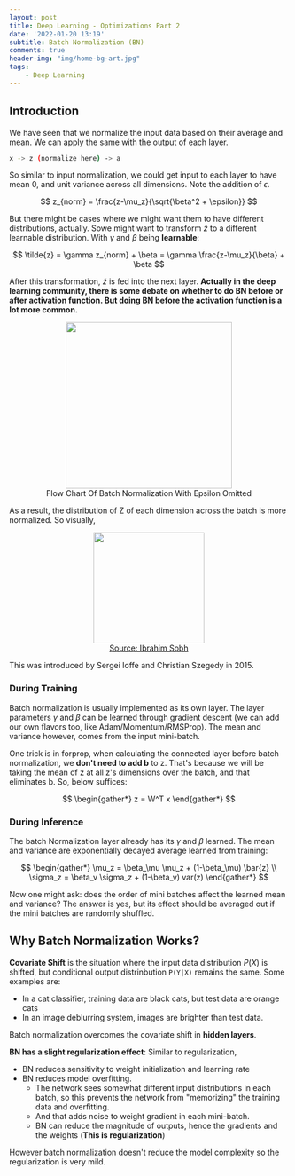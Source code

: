 ```yaml
---
layout: post
title: Deep Learning - Optimizations Part 2
date: '2022-01-20 13:19'
subtitle: Batch Normalization (BN)
comments: true
header-img: "img/home-bg-art.jpg"
tags:
    - Deep Learning
---
```


## Introduction

We have seen that we normalize the input data based on their average and mean. We can apply the same with the output of each layer.

```bash
x -> z (normalize here) -> a
```

So similar to input normalization, we could get input to each layer to have mean 0, and unit variance across all dimensions. Note the addition of $\epsilon$.

$$
z_{norm} = \frac{z-\mu_z}{\sqrt{\beta^2 + \epsilon}}
$$

But there might be cases where we might want them to have different distributions, actually. Sowe might want to transform $\tilde{z}$ to a different learnable distribution. With $\gamma$ and $\beta$ being **learnable**:

$$
\tilde{z} = \gamma z_{norm} + \beta = \gamma \frac{z-\mu_z}{\beta} + \beta
$$

After this transformation, $\tilde{z}$ is fed into the next layer. **Actually in the deep learning community, there is some debate on whether to do BN before or after activation function. But doing BN before the activation function is a lot more common.**

<div style="text-align: center;">
<p align="center">
    <figure>
        <img src="https://github.com/user-attachments/assets/22626f58-cc6d-4999-a36f-ed9638103b8d" height="300" alt=""/>
        <figcaption>Flow Chart Of Batch Normalization With Epsilon Omitted </figcaption>
    </figure>
</p>
</div>

As a result, the distribution of Z of each dimension across the batch is more normalized. So visually,

<div style="text-align: center;">
<p align="center">
    <figure>
        <img src="https://github.com/user-attachments/assets/15d7f9d7-13fd-4353-bd8c-eaffdeb85269" height="200" alt=""/>
        <figcaption><a href="https://github.com/user-attachments/assets/15d7f9d7-13fd-4353-bd8c-eaffdeb85269">Source: Ibrahim Sobh</a></figcaption>
    </figure>
</p>
</div>

This was introduced by Sergei Ioffe and Christian Szegedy in 2015.

### During Training

Batch normalization is usually implemented as its own layer. The layer parameters $\gamma$ and $\beta$ can be learned through gradient descent (we can add our own flavors too, like Adam/Momentum/RMSProp). The mean and variance however, comes from the input mini-batch.

One trick is in forprop, when calculating the connected layer before batch normalization, we **don't need to add b** to z. That's because we will be taking the mean of z at all z's dimensions over the batch, and that eliminates b. So, below suffices:

$$
\begin{gather*}
z = W^T x
\end{gather*}
$$

### During Inference

The batch Normalization layer already has its $\gamma$ and $\beta$ learned. The mean and variance are exponentially decayed average learned from training:

$$
\begin{gather*}
\mu_z = \beta_\mu \mu_z + (1-\beta_\mu) \bar{z} \\
\sigma_z = \beta_v \sigma_z + (1-\beta_v) var(z)
\end{gather*}
$$

Now one might ask: does the order of mini batches affect the learned mean and variance? The answer is yes, but its effect should be averaged out if the mini batches are randomly shuffled.

## Why Batch Normalization Works?

**Covariate Shift** is the situation where the input data distribution $P(X)$ is shifted, but conditional output distrinbution `P(Y|X)` remains the same. Some examples are:

- In a cat classifier, training data are black cats, but test data are orange cats
- In an image deblurring system, images are brighter than test data.

Batch normalization overcomes the covariate shift in **hidden layers**.

**BN has a slight regularization effect**: Similar to regularization,

- BN reduces sensitivity to weight initialization and learning rate
- BN reduces model overfitting.
    - The network sees somewhat different input distributions in each batch, so this prevents the network from "memorizing" the training data and overfitting.
    - And that adds noise to weight gradient in each mini-batch. 
    - BN can reduce the magnitude of outputs, hence the gradients and the weights (**This is regularization**)

However batch normalization doesn't reduce the model complexity so the regularization is very mild.